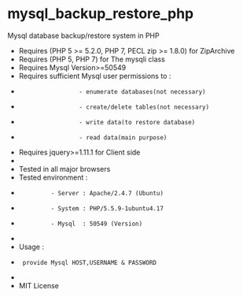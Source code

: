 # mysql_backup_restore_php
Mysql database backup/restore system in PHP

 * Requires (PHP 5 >= 5.2.0, PHP 7, PECL zip >= 1.8.0) for ZipArchive
 * Requires (PHP 5, PHP 7) for The mysqli class
 * Requires Mysql Version>=50549
 * Requires sufficient Mysql user permissions to :
 * 						- enumerate databases(not necessary) 
 * 						- create/delete tables(not necessary)
 * 						- write data(to restore database)
 * 						- read data(main purpose)
 * Requires jquery>=1.11.1 for Client side
 * 
 * Tested in all major browsers
 * Tested environment :
 * 				- Server : Apache/2.4.7 (Ubuntu)
 *              - System : PHP/5.5.9-1ubuntu4.17
 *              - Mysql  : 50549 (Version)
 * 
 * Usage :
 * 		provide Mysql HOST,USERNAME & PASSWORD
 * 		
 * MIT License
